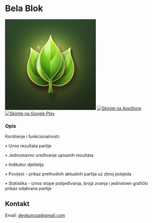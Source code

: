 # Bela Blok

<img src="https://raw.githubusercontent.com/bunoza/Belablok/ios/Bela%20Blok/Bela%20Blok/Resources/Assets.xcassets/AppIcon.appiconset/domagojbu_app_icon_green_leaf_with_three_points_on_top_304227ff-7740-44a7-9a6e-15651d8200f7.png" alt="Skinite na AppStore" width=300>

<a href="https://apps.apple.com/hr/app/bela-blok/id6475651480">
<img src="https://upload.wikimedia.org/wikipedia/commons/3/3c/Download_on_the_App_Store_Badge.svg" alt="Skinite na AppStore" width=250>
</a>

<a href="https://play.google.com/store/apps/details?id=com.bunoza.belablok">
<img src="https://upload.wikimedia.org/wikipedia/commons/7/78/Google_Play_Store_badge_EN.svg" alt="Skinite na Google Play" width=250>
</a>


### Opis
Korištenje i funkcionalnosti:

• Unos rezultata partije

• Jednostavno uređivanje upisanih rezultata 

• Indikator djelitelja

• Povijest - prikaz prethodnih aktualnih partija uz zbroj pobjeda

• Statistika - iznos stope pobjeđivanja, broja zvanja i jedinstven grafički prikaz odabrane partije


## Kontakt
Email: devbunoza@gmail.com
